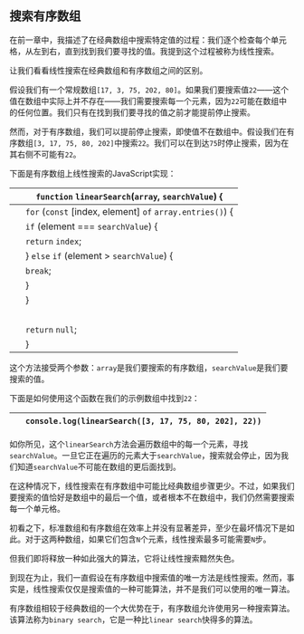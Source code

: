 ## 搜索有序数组

在前一章中，我描述了在经典数组中搜索特定值的过程：我们逐个检查每个单元格，从左到右，直到找到我们要寻找的值。我提到这个过程被称为线性搜索。

让我们看看线性搜索在经典数组和有序数组之间的区别。

假设我们有一个常规数组`[17, 3, 75, 202, 80]`。如果我们要搜索值`22`——这个值在数组中实际上并不存在——我们需要搜索每一个元素，因为`22`可能在数组中的任何位置。我们只有在找到我们要寻找的值之前才能提前停止搜索。

然而，对于有序数组，我们可以提前停止搜索，即使值不在数组中。假设我们在有序数组`[3, 17, 75, 80, 202]`中搜索`22`。我们可以在到达`75`时停止搜索，因为在其右侧不可能有`22`。

下面是有序数组上线性搜索的JavaScript实现：

| ​  | `function` `linearSearch`(`array`, `searchValue`) { |
| --- | --- |
| ​  | `for` (`const` [index, element] `of` `array.entries()`) { |
| ​  | `if` (element === `searchValue`) { |
| ​  | `return`​ `index`; |
| ​  | } `else` `if` (element > `searchValue`) { |
| ​  | `break`; |
| ​  | } |
| ​  | } |
| ​  |  |
| ​  | `return` `null`; |
| ​  | } |

这个方法接受两个参数：`array`是我们要搜索的有序数组，`searchValue`是我们要搜索的值。

下面是如何使用这个函数在我们的示例数组中找到`22`：

| ​  | `console.log(linearSearch([3, 17, 75, 80, 202], 22))` |
| --- | --- |

如你所见，这个`linearSearch`方法会遍历数组中的每一个元素，寻找`searchValue`。一旦它正在遍历的元素大于`searchValue`，搜索就会停止，因为我们知道`searchValue`不可能在数组的更后面找到。

在这种情况下，线性搜索在有序数组中可能比经典数组步骤更少。不过，如果我们要搜索的值恰好是数组中的最后一个值，或者根本不在数组中，我们仍然需要搜索每一个单元格。

初看之下，标准数组和有序数组在效率上并没有显著差异，至少在最坏情况下是如此。对于这两种数组，如果它们包含`N`个元素，线性搜索最多可能需要`N`步。

但我们即将释放一种如此强大的算法，它将让线性搜索黯然失色。

到现在为止，我们一直假设在有序数组中搜索值的唯一方法是线性搜索。然而，事实是，线性搜索仅仅是搜索值的一种可能算法，并不是我们可以使用的唯一算法。

有序数组相较于经典数组的一个大优势在于，有序数组允许使用另一种搜索算法。该算法称为`binary search`，它是一种比`linear search`快得多的算法。
